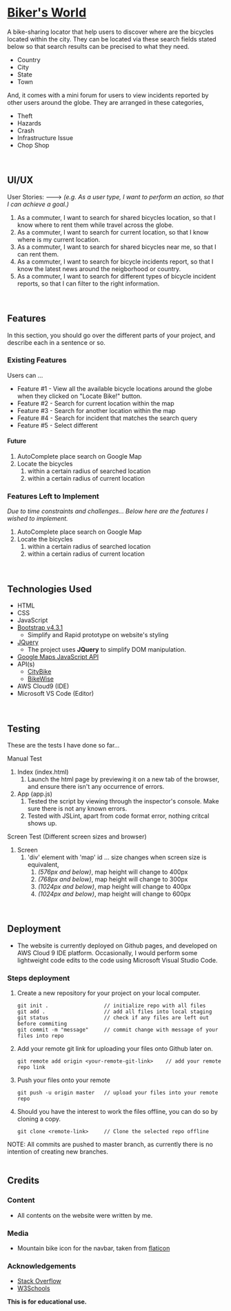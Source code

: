 # [Biker's World](https://naturaldev0.github.io/p2-bikers-world/)

A bike-sharing locator that help users to discover where are the bicycles located within the city.
They can be located via these search fields stated below so that search results can be precised to what they need.
<ul>
    <li>Country</li>
    <li>City</li>
    <li>State</li>
    <li>Town</li>
</ul>

And, it comes with a mini forum for users to view incidents reported by other users around the globe.
They are arranged in these categories,
 <ul>
    <li>Theft</li>
    <li>Hazards</li>
    <li>Crash</li>
    <li>Infrastructure Issue</li>
    <li>Chop Shop</li>
</ul>
<br>

## UI/UX   
 
User Stories:
---> <i>(e.g. As a user type, I want to perform an action, so that I can achieve a goal.)</i>
1. As a commuter, I want to search for shared bicycles location, so that I know where to rent them while travel across the globe.
2. As a commuter, I want to search for current location, so that I know where is my current location.
3. As a commuter, I want to search for shared bicycles near me, so that I can rent them.
4. As a commuter, I want to search for bicycle incidents report, so that I know the latest news around the neigborhood or country.
5. As a commuter, I want to search for different types of bicycle incident reports, so that I can filter to the right information.

<br>


## Features

In this section, you should go over the different parts of your project, and describe each in a sentence or so.

 
### Existing Features

Users can ...
- Feature #1 - View all the available bicycle locations around the globe when they clicked on "Locate Bike!" button.
- Feature #2 - Search for current location within the map
- Feature #3 - Search for another location within the map
- Feature #4 - Search for incident that matches the search query
- Feature #5 - Select different

#### Future
1. AutoComplete place search on Google Map
2. Locate the bicycles
    1. within a certain radius of searched location
    2. within a certain radius of current location


### Features Left to Implement
<i>
    Due to time constraints and challenges... Below here are the features I wished to implement.
</i>

1. AutoComplete place search on Google Map
2. Locate the bicycles
    1. within a certain radius of searched location
    2. within a certain radius of current location

<br>

## Technologies Used

- HTML
- CSS
- JavaScript
- [Bootstrap v4.3.1](https://getbootstrap.com/)
    - Simplify and Rapid prototype on website's styling
- [JQuery](https://jquery.com)
    - The project uses **JQuery** to simplify DOM manipulation.
- [Google Maps JavaScript API](https://developers.google.com/maps/documentation/javascript/tutorial)
- API(s)
    - [CityBike](https://api.citybik.es/v2/)
    - [BikeWise](https://bikewise.org/documentation/api_v2)
- AWS Cloud9 (IDE)
- Microsoft VS Code (Editor)

<br>

## Testing

These are the tests I have done so far...

Manual Test
1. Index (index.html)
    1. Launch the html page by previewing it on a new tab of the browser, and ensure there isn't any occurrence of errors.
2. App (app.js)
    1. Tested the script by viewing through the inspector's console. Make sure there is not any known errors.
    2. Tested with JSLint, apart from code format error, nothing critcal shows up.

Screen Test (Different screen sizes and browser)
1. Screen
    1. 'div' element with 'map' id ... size changes when screen size is equivalent,
        1. <i>(576px and below)</i>, map height will change to 400px
        2. <i>(768px and below)</i>, map height will change to 300px
        3. <i>(1024px and below)</i>, map height will change to 400px
        4. <i>(1024px and below)</i>, map height will change to 600px

<br>

## Deployment

- The website is currently deployed on Github pages, and developed on AWS Cloud 9 IDE platform. Occasionally, I would perform some lightweight code edits to the code using Microsoft Visual Studio Code.

### Steps deployment

1. Create a new repository for your project on your local computer.
    ```
    git init .                  // initialize repo with all files
    git add .                   // add all files into local staging
    git status                  // check if any files are left out before commiting
    git commit -m "message"     // commit change with message of your files into repo
    ```
2. Add your remote git link for uploading your files onto Github later on.
    ```
    git remote add origin <your-remote-git-link>    // add your remote repo link
    ```
3. Push your files onto your remote
    ```
    git push -u origin master   // upload your files into your remote repo
    ```

4. Should you have the interest to work the files offline, you can do so by cloning a copy.
    ```
    git clone <remote-link>     // Clone the selected repo offline
    ```

NOTE: All commits are pushed to master branch, as currently there is no intention of creating new branches.
<br><br>


## Credits

### Content
- All contents on the website were written by me.

### Media
- Mountain bike icon for the navbar, taken from [flaticon](https://www.flaticon.com/free-icon/mountain-bike_1947458)

### Acknowledgements
- [Stack Overflow](https://stackoverflow.com/)
- [W3Schools](https://www.w3schools.com/)

<b>This is for educational use.</b>